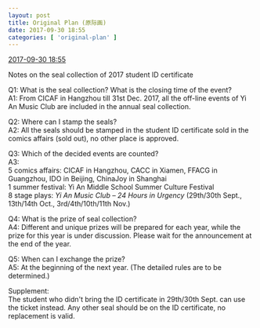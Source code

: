 ```yaml
---
layout: post
title: Original Plan (原际画)
date: 2017-09-30 18:55
categories: [ 'original-plan' ]
---
```


<div class="weibo-info">
  <a href="http://weibo.com/5626539553/Foepaf3nQ">2017-09-30 18:55</a>
</div>

Notes on the seal collection of 2017 student ID certificate

<!-- more -->

Q1: What is the seal collection? What is the closing time of the event?  
A1: From CICAF in Hangzhou till 31st Dec. 2017, all the off-line events of Yi An Music Club are included in the annual seal collection.

Q2: Where can I stamp the seals?  
A2: All the seals should be stamped in the student ID certificate sold in the comics affairs (sold out), no other place is approved.

Q3: Which of the decided events are counted?  
A3:  
5 comics affairs: CICAF in Hangzhou, CACC in Xiamen, FFACG in Guangzhou, IDO in Beijing, ChinaJoy in Shanghai  
1 summer festival: Yi An Middle School Summer Culture Festival  
8 stage plays: *Yi An Music Club – 24 Hours in Urgency* (29th/30th Sept., 13th/14th Oct., 3rd/4th/10th/11th Nov.)

Q4: What is the prize of seal collection?  
A4: Different and unique prizes will be prepared for each year, while the prize for this year is under discussion. Please wait for the announcement at the end of the year.

Q5: When can I exchange the prize?  
A5: At the beginning of the next year. (The detailed rules are to be determined.)

Supplement:  
The student who didn't bring the ID certificate in 29th/30th Sept. can use the ticket instead. Any other seal should be on the ID certificate, no replacement is valid.
